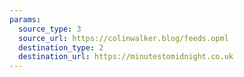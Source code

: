 ```yaml
---
params:
  source_type: 3
  source_url: https://colinwalker.blog/feeds.opml
  destination_type: 2
  destination_url: https://minutestomidnight.co.uk
---
```

